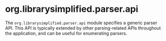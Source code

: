 org.librarysimplified.parser.api
===

The `org.librarysimplified.parser.api` module specifies a generic
parser API. This API is typically extended by other parsing-related APIs
throughout the application, and can be useful for enumerating parsers.
